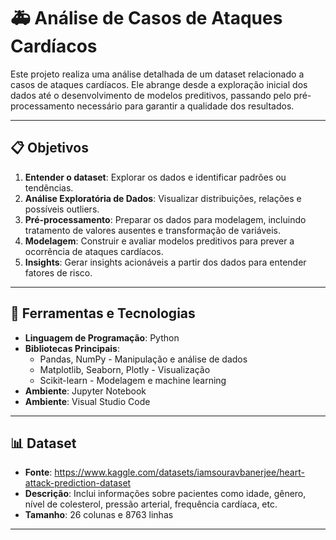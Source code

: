 # 🚑 Análise de Casos de Ataques Cardíacos  

Este projeto realiza uma análise detalhada de um dataset relacionado a casos de ataques cardíacos. Ele abrange desde a exploração inicial dos dados até o desenvolvimento de modelos preditivos, passando pelo pré-processamento necessário para garantir a qualidade dos resultados.  

---

## 📋 Objetivos  
1. **Entender o dataset**: Explorar os dados e identificar padrões ou tendências.
2. **Análise Exploratória de Dados**: Visualizar distribuições, relações e possíveis outliers.
3. **Pré-processamento**: Preparar os dados para modelagem, incluindo tratamento de valores ausentes e transformação de variáveis.
4. **Modelagem**: Construir e avaliar modelos preditivos para prever a ocorrência de ataques cardíacos.
5. **Insights**: Gerar insights acionáveis a partir dos dados para entender fatores de risco.

---

## 🔧 Ferramentas e Tecnologias  

- **Linguagem de Programação**: Python  
- **Bibliotecas Principais**:  
  - Pandas, NumPy - Manipulação e análise de dados  
  - Matplotlib, Seaborn, Plotly - Visualização  
  - Scikit-learn - Modelagem e machine learning  
- **Ambiente**: Jupyter Notebook
- **Ambiente**: Visual Studio Code

---

## 📊 Dataset  

- **Fonte**: https://www.kaggle.com/datasets/iamsouravbanerjee/heart-attack-prediction-dataset 
- **Descrição**: Inclui informações sobre pacientes como idade, gênero, nível de colesterol, pressão arterial, frequência cardíaca, etc.  
- **Tamanho**: 26 colunas e 8763 linhas  

---

